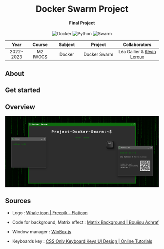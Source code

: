 <p align="center">
    <h1 align="center">Docker Swarm Project</h1>
    <h4 align="center">Final Project</h4>
</p>

<p align="center">
    <img alt="Docker" src="https://img.shields.io/badge/-Docker-2491E6?style=flat&logo=docker&logoColor=white" />
    <img alt="Python" src="https://img.shields.io/badge/-Python-3766AB?style=flat&logo=python&logoColor=white" />
    <img alt="Swarm" src="https://img.shields.io/badge/-Swarm-e9993e?style=flat&logo=swarm&logoColor=white" />
</p>

<table>
    <thead>
        <tr>
            <th width="150px">Year</th>
            <th width="150px">Course</th>
            <th width="250px">Subject</th>
            <th width="375px">Project</th>
            <th width="325px">Collaborators</th>
        </tr>
    </thead>
    <tbody>
        <tr>
        <td align="center">2022-2023</td>
        <td align="center">M2 IWOCS</td>
        <td align="center">Docker</td>
        <td align="center">Docker Swarm</td>
        <td align="center">Léa Gallier & <a href="https://github.com/lrxk">Kévin Leroux</a></td>
        </tr>
    </tbody>
</table>

## About

## Get started

## Overview

<p align="center">
  <img alt="Preview" src="preview.png" width="1000px" />
</p>

## Sources

- Logo : <a href="https://www.flaticon.com/free-icons/whale" title="whale icons">Whale icon | Freepik - Flaticon</a>

- Code for background, Matrix effect : <a href="https://codepen.io/wefiy/pen/WPpEwo" title="matrix background">Matrix Background | Boujjou Achraf</a>

- Window manager : <a href="https://nextapps-de.github.io/winbox/" title="winbox">WinBox.js</a>

- Keyboards key : <a href="https://www.youtube.com/watch?v=H_vE1mY2j2g&t=53s" title="keyboard key">CSS Only Keyboard Keys UI Design | Online Tutorials</a>
